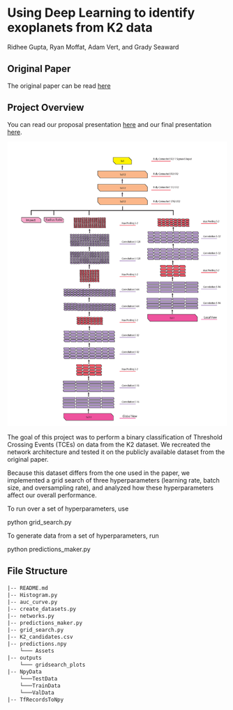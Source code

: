 # Using Deep Learning to identify exoplanets from K2 data

Ridhee Gupta, Ryan Moffat, Adam Vert, and Grady Seaward

## Original Paper

The original paper can be read [here](https://iopscience.iop.org/article/10.3847/1538-3881/ab0e12/pdf)

## Project Overview

You can read our proposal presentation [here](https://docs.google.com/presentation/d/1n5lgZY7tB3W2rpewDq_Xp8KH4aIqzklKJyh-J823Fi0/edit#slide=id.p) and our final presentation [here](https://docs.google.com/presentation/d/1uz8E7PzEQqWeeWo50dh50Ruv3hA1q_9qeIvpgF7o_Ac/edit#slide=id.g1066c7fd5ca_17_0). 

![a](assets/NNDiagramUpdated.png)

The goal of this project was to perform a binary classification of Threshold Crossing Events (TCEs) on data from the K2 dataset.
We recreated the network architecture and tested it on the publicly available dataset from the original paper. 

Because this dataset differs from the one used in the paper, we implemented a grid search of three hyperparameters
(learning rate, batch size, and oversampling rate), and analyzed how these hyperparameters affect our overall performance.

To run over a set of hyperparameters, use

python grid_search.py


To generate data from a set of hyperparameters, run

python predictions_maker.py


## File Structure

    |-- README.md
    |-- Histogram.py
    |-- auc_curve.py
    |-- create_datasets.py
    |-- networks.py
    |-- predictions_maker.py
    |-- grid_search.py
    |-- K2_candidates.csv
    |-- predictions.npy
        └─── Assets
    |-- outputs
        └─── gridsearch_plots
    |-- NpyData
        └───TestData
        └───TrainData
        └───ValData
    |-- TfRecordsToNpy
